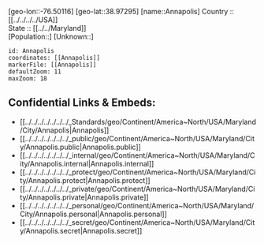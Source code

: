 ﻿---
location: [38.97295,-76.50116] 
mapzoom: [7,12] 
mapmarker: city 
type: City
tags:
- geo/City


SpocWebEntityId: 36091
isDeleted: false
confidential: public

---
[geo-lon::-76.50116] 
[geo-lat::38.97295] 
[name::Annapolis] 
Country :: [[../../../../USA]]  
State :: [[../../Maryland]]  
[Population::] 
[Unknown::] 


```leaflet
id: Annapolis
coordinates: [[Annapolis]] 
markerFile: [[Annapolis]] 
defaultZoom: 11 
maxZoom: 18
```


## Confidential Links & Embeds: 
- [[../../../../../../../_Standards/geo/Continent/America~North/USA/Maryland/City/Annapolis|Annapolis]] 
- [[../../../../../../../_public/geo/Continent/America~North/USA/Maryland/City/Annapolis.public|Annapolis.public]] 
- [[../../../../../../../_internal/geo/Continent/America~North/USA/Maryland/City/Annapolis.internal|Annapolis.internal]] 
- [[../../../../../../../_protect/geo/Continent/America~North/USA/Maryland/City/Annapolis.protect|Annapolis.protect]] 
- [[../../../../../../../_private/geo/Continent/America~North/USA/Maryland/City/Annapolis.private|Annapolis.private]] 
- [[../../../../../../../_personal/geo/Continent/America~North/USA/Maryland/City/Annapolis.personal|Annapolis.personal]] 
- [[../../../../../../../_secret/geo/Continent/America~North/USA/Maryland/City/Annapolis.secret|Annapolis.secret]] 
